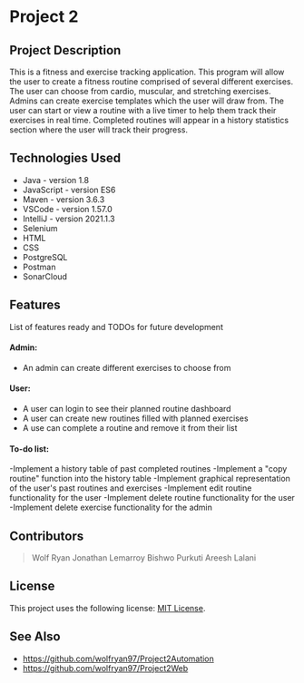 # Project 2

## Project Description

This is a fitness and exercise tracking application. This program will allow the user to create a fitness routine comprised of several different exercises. The user can choose from cardio, muscular, and stretching exercises. Admins can create exercise templates which the user will draw from. The user can start or view a routine with a live timer to help them track their exercises in real time. Completed routines will appear in a history statistics section where the user will track their progress.


## Technologies Used

* Java - version 1.8
* JavaScript - version ES6
* Maven - version 3.6.3
* VSCode - version 1.57.0
* IntelliJ - version 2021.1.3
* Selenium
* HTML
* CSS
* PostgreSQL
* Postman
* SonarCloud


## Features

List of features ready and TODOs for future development
#### Admin:

- An admin can create different exercises to choose from
#### User:

- A user can login to see their planned routine dashboard
- A user can create new routines filled with planned exercises
- A use can complete a routine and remove it from their list

#### To-do list:

-Implement a history table of past completed routines
-Implement a "copy routine" function into the history table
-Implement graphical representation of the user's past routines and exercises
-Implement edit routine functionality for the user
-Implement delete routine functionality for the user
-Implement delete exercise functionality for the admin

## Contributors

> Wolf Ryan
> Jonathan Lemarroy
> Bishwo Purkuti
> Areesh Lalani

## License

This project uses the following license: [MIT License](https://github.com/wolfryan97/Project2Backend/blob/main/LICENSE).

## See Also

- https://github.com/wolfryan97/Project2Automation
- https://github.com/wolfryan97/Project2Web


